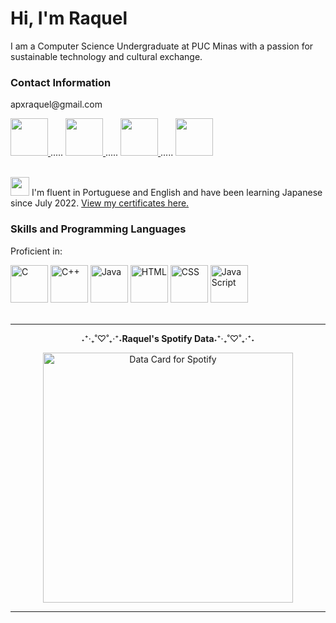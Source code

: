 <div align="left">

  <h1>Hi, I'm Raquel</h1>
  <p>I am a Computer Science Undergraduate at PUC Minas with a passion for sustainable technology and cultural exchange.</p>
  
  <h3>Contact Information</h3>
  <p>apxraquel@gmail.com</p>
  
  <div>
    <a href="mailto:apxraquel@gmail.com">
      <img src="https://img.icons8.com/?size=100&id=Ud3HIiTszMes&format=png&color=000000" width="60" height="60" target=”_blank”/>
    </a>
    .....
    <a href="https://www.linkedin.com/in/raksmotta/" target="_blank">
      <img src="https://img.icons8.com/?size=100&id=ZADJgisVhP37&format=png&color=000000" width="60" height="60" target=”_blank”/>
    </a>
    .....
    <a href="https://www.instagram.com/raksmotta/" target="_blank">
      <img src="https://img.icons8.com/?size=100&id=INodqfyB9XCT&format=png&color=000000" width="60" height="60" target=”_blank”/>
    </a>
    .....
    <a href="https://wa.me/5531982603232" target="_blank">
      <img src="https://img.icons8.com/?size=100&id=EkrO09CBZb8i&format=png&color=000000" width="60" height="60" target=”_blank”/>
    </a>
  </div>
  
  <br/>
  
  <p><img src="https://img.icons8.com/?size=100&id=N2pswV2xlw7p&format=png&color=000000"  width="30" height="30"/>
    I'm fluent in Portuguese and English and have been learning Japanese since July 2022. <a href="https://www.linkedin.com/in/raksmotta/details/certifications/" target=”_blank”>View my certificates here.</a></p>
  
  <h3>Skills and Programming Languages</h3>
  <p>Proficient in:</p>
  <div>
    <img src="https://img.icons8.com/?size=100&id=40670&format=png&color=000000" alt="C" width="60" height="60"/>
    <img src="https://img.icons8.com/?size=100&id=2T6TKY6whzgV&format=png&color=000000" alt="C++" width="60" height="60"/>
    <img src="https://img.icons8.com/?size=100&id=lTKW3iI3wIT0&format=png&color=000000" alt="Java" width="60" height="60"/>
    <img src="https://img.icons8.com/?size=100&id=D2Hi2VkJSi33&format=png&color=000000" alt="HTML" width="60" height="60"/>
    <img src="https://img.icons8.com/?size=100&id=8qvk2Bg2Vz7S&format=png&color=000000" alt="CSS" width="60" height="60"/>
    <img src="https://img.icons8.com/?size=100&id=RwtOBojoLS2N&format=png&color=000000" alt="JavaScript" width="60" height="60"/>
  </div>
  <br/>
</div>

---

<div align="center">
  <p>˖⁺‧₊˚♡˚₊‧⁺˖<b>Raquel's Spotify Data</b>˖⁺‧₊˚♡˚₊‧⁺˖</p>
  <img height="400" src="https://data-card-for-spotify.herokuapp.com/api/card?user_id=raquelmotta2003" alt="Data Card for Spotify">
</div>

---

<!---
raksmotta/raksmotta is a ✨ special ✨ repository because its `README.md` (this file) appears on your GitHub profile.
You can click the Preview link to take a look at your changes.
--->
